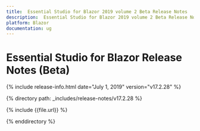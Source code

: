 ```yaml
---
title:  Essential Studio for Blazor 2019 volume 2 Beta Release Notes  
description:  Essential Studio for Blazor 2019 volume 2 Beta Release Notes  
platform: Blazor
documentation: ug
---
```


#  Essential Studio for Blazor  Release Notes (Beta) 

{% include release-info.html date="July 1, 2019"  version="v17.2.28" %} 

{% directory path: _includes/release-notes/v17.2.28 %}

{% include {{file.url}} %}

{% enddirectory %}

